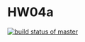 # HW04a
[![build status of master](https://travis-ci.org/chinmliu/HW04a.svg?branch=master)](https://travis-ci.org/chinmliu/HW04a)
